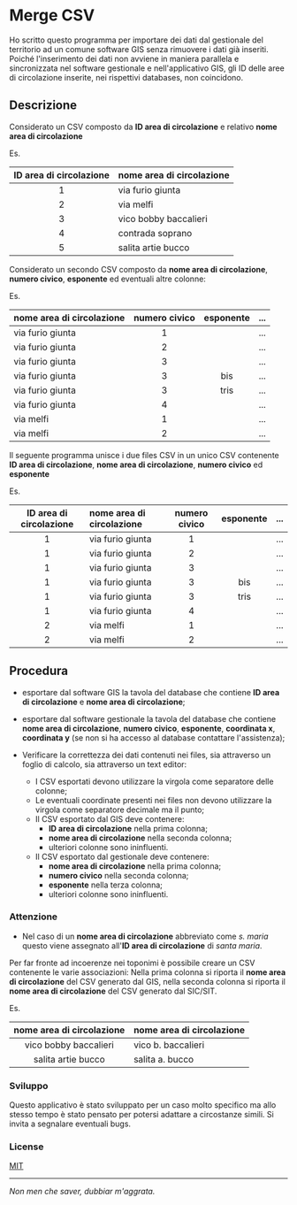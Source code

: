 Merge CSV
=========

Ho scritto questo programma per importare dei dati dal gestionale del territorio ad un comune software GIS senza rimuovere i dati già inseriti.
Poiché l'inserimento dei dati non avviene in maniera parallela e sincronizzata nel software gestionale e nell'applicativo GIS, gli ID delle aree di circolazione inserite, nei rispettivi databases, non coincidono.

## Descrizione
Considerato un CSV composto da **ID area di circolazione** e relativo **nome area di circolazione**

Es.

| ID area di circolazione | nome area di circolazione |
|:-----------------------:|:--------------------------|
| 1                       | via furio giunta          |
| 2                       | via melfi                 |
| 3                       | vico bobby baccalieri     |
| 4                       | contrada soprano          |
| 5                       | salita artie bucco        |

Considerato un secondo CSV composto da **nome area di circolazione**, **numero civico**, **esponente** ed eventuali altre colonne:

Es.

| nome area di circolazione | numero civico | esponente | ... |
|:--------------------------|:-------------:|:---------:|-----|
| via furio giunta          | 1             |           | ... |
| via furio giunta          | 2             |           | ... |
| via furio giunta          | 3             |           | ... |
| via furio giunta          | 3             | bis       | ... |
| via furio giunta          | 3             | tris      | ... |
| via furio giunta          | 4             |           | ... |
| via melfi                 | 1             |           | ... |
| via melfi                 | 2             |           | ... |

Il seguente programma unisce i due files CSV in un unico CSV contenente **ID area di circolazione**, **nome area di circolazione**, **numero civico** ed **esponente**

Es.

| ID area di circolazione | nome area di circolazione | numero civico | esponente | ... |
|:-----------------------:|:--------------------------|:-------------:|:---------:|-----|
| 1                       | via furio giunta          | 1             |           | ... |
| 1                       | via furio giunta          | 2             |           | ... |
| 1                       | via furio giunta          | 3             |           | ... |
| 1                       | via furio giunta          | 3             | bis       | ... |
| 1                       | via furio giunta          | 3             | tris      | ... |
| 1                       | via furio giunta          | 4             |           | ... |
| 2                       | via melfi                 | 1             |           | ... |
| 2                       | via melfi                 | 2             |           | ... |

## Procedura
- esportare dal software GIS la tavola del database che contiene **ID area di circolazione** e **nome area di circolazione**;

- esportare dal software gestionale la tavola del database che contiene **nome area di circolazione**, **numero civico**, **esponente**, **coordinata x**, **coordinata y** (se non si ha accesso al database contattare l'assistenza);

- Verificare la correttezza dei dati contenuti nei files, sia attraverso un foglio di calcolo, sia attraverso un text editor:
    - I CSV esportati devono utilizzare la virgola come separatore delle colonne;
    - Le eventuali coordinate presenti nei files non devono utilizzare la virgola come separatore decimale ma il punto;
    - Il CSV esportato dal GIS deve contenere:
        - **ID area di circolazione** nella prima colonna;
        - **nome area di circolazione** nella seconda colonna;
        - ulteriori colonne sono ininfluenti.
    - Il CSV esportato dal gestionale deve contenere:
        - **nome area di circolazione** nella prima colonna;
        - **numero civico** nella seconda colonna;
        - **esponente** nella terza colonna;
        - ulteriori colonne sono ininfluenti.


### Attenzione
- Nel caso di un **nome area di circolazione** abbreviato come *s. maria* questo viene assegnato all'**ID area di circolazione** di *santa maria*.

Per far fronte ad incoerenze nei toponimi è possibile creare un CSV contenente le varie associazioni:
Nella prima colonna si riporta il **nome area di circolazione** del CSV generato dal GIS, nella seconda colonna si riporta il **nome area di circolazione** del CSV generato dal SIC/SIT.

Es.

| nome area di circolazione | nome area di circolazione |
|:-------------------------:|:--------------------------|
| vico bobby baccalieri     | vico b. baccalieri        |
| salita artie bucco        | salita a. bucco           |

### Sviluppo
Questo applicativo è stato sviluppato per un caso molto specifico ma allo stesso tempo è stato pensato per potersi adattare a circostanze simili. Si invita a segnalare eventuali bugs.

### License

[MIT]

___

*Non men che saver, dubbiar m'aggrata.*

[MIT]:https://opensource.org/licenses/MIT
